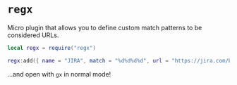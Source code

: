 # `regx`

Micro plugin that allows you to define custom match patterns to be considered URLs.

```lua
local regx = require("regx")

regx:add({ name = "JIRA", match = "%d%d%d%d", url = "https://jira.com/browse/" })
```

...and open with `gx` in normal mode!
